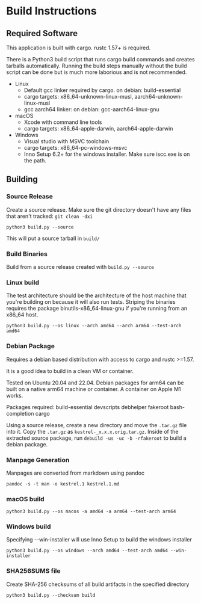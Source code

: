 # Build Instructions

## Required Software

This application is built with cargo. rustc 1.57+ is required.

There is a Python3 build script that runs cargo build commands and creates
tarballs automatically. Running the build steps manually without the
build script can be done but is much more laborious and is not recommended.

- Linux
  - Default gcc linker required by cargo. on debian: build-essential
  - cargo targets: x86_64-unknown-linux-musl, aarch64-unknown-linux-musl
  - gcc aarch64 linker: on debian: gcc-aarch64-linux-gnu
- macOS
  - Xcode with command line tools
  - cargo targets: x86_64-apple-darwin, aarch64-apple-darwin
- Windows
  - Visual studio with MSVC toolchain
  - cargo targets: x86_64-pc-windows-msvc
  - Inno Setup 6.2+ for the windows installer. Make sure iscc.exe is on
    the path.

## Building

### Source Release

Create a source release. Make sure the git directory doesn't have any files
that aren't tracked: `git clean -dxi`

```
python3 build.py --source
```

This will put a source tarball in `build/`

### Build Binaries

Build from a source release created with `build.py --source`

### Linux build
The test architecture should be the architecture of the host machine that
you're building on because it will also run tests. Striping the binaries
requires the package binutils-x86_64-linux-gnu if you're running from an
x86_64 host.

```
python3 build.py --os linux --arch amd64 --arch arm64 --test-arch amd64
```

### Debian Package

Requires a debian based distribution with access to cargo and rustc >=1.57.

It is a good idea to build in a clean VM or container.

Tested on Ubuntu 20.04 and 22.04. Debian packages for arm64 can be built
on a native arm64 machine or container. A container on Apple M1 works.

Packages required: build-essential devscripts debhelper fakeroot bash-completion cargo

Using a source release, create a new directory and move the `.tar.gz`
file into it. Copy the `.tar.gz` as `kestrel-_x.x.x.orig.tar.gz`.
Inside of the extracted source package, run `debuild -us -uc -b -rfakeroot` to build
a debian package.

### Manpage Generation

Manpages are converted from markdown using pandoc

```
pandoc -s -t man -o kestrel.1 kestrel.1.md
```

### macOS build
```
python3 build.py --os macos -a amd64 -a arm64 --test-arch arm64
```

### Windows build
Specifying --win-installer will use Inno Setup to build the windows
installer

```
python3 build.py --os windows --arch amd64 --test-arch amd64 --win-installer
```

### SHA256SUMS file
Create SHA-256 checksums of all build artifacts in the specified directory

```
python3 build.py --checksum build
```
